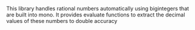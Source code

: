 This library handles rational numbers automatically using bigintegers that are built into mono. It provides evaluate functions to extract the decimal values of these numbers to double accuracy